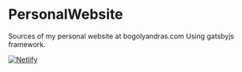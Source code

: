# PersonalWebsite

Sources of my personal website at bogolyandras.com
Using gatsbyjs framework.

[![Netlify](https://www.netlify.com/img/global/badges/netlify-color-bg.svg)](https://bogolyandras.com)
